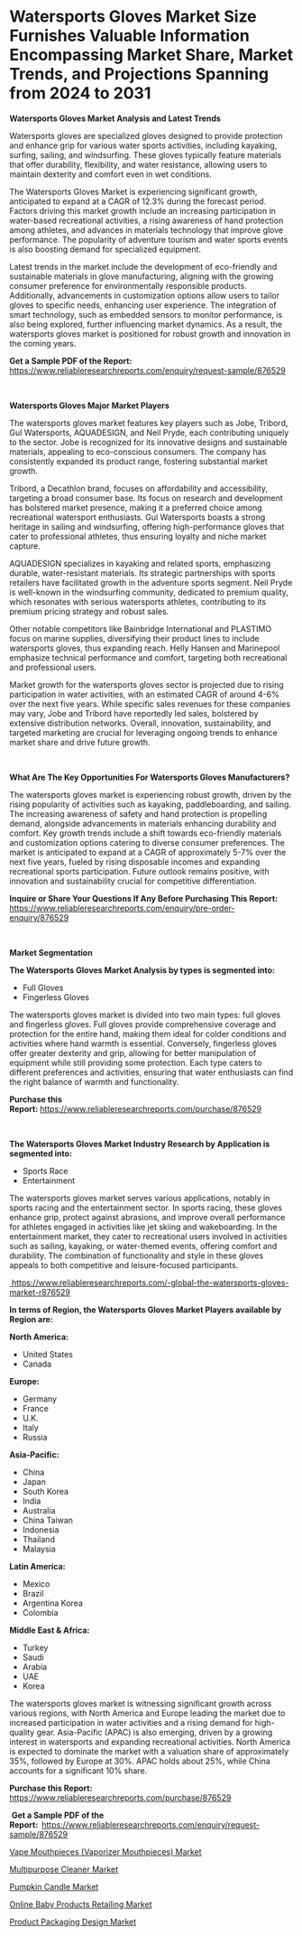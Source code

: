 <p><h1>Watersports Gloves Market Size Furnishes Valuable Information Encompassing Market Share, Market Trends, and Projections Spanning from 2024 to 2031</h1></p><p><strong>Watersports Gloves Market Analysis and Latest Trends</strong></p>
<p><p>Watersports gloves are specialized gloves designed to provide protection and enhance grip for various water sports activities, including kayaking, surfing, sailing, and windsurfing. These gloves typically feature materials that offer durability, flexibility, and water resistance, allowing users to maintain dexterity and comfort even in wet conditions.</p><p>The Watersports Gloves Market is experiencing significant growth, anticipated to expand at a CAGR of 12.3% during the forecast period. Factors driving this market growth include an increasing participation in water-based recreational activities, a rising awareness of hand protection among athletes, and advances in materials technology that improve glove performance. The popularity of adventure tourism and water sports events is also boosting demand for specialized equipment.</p><p>Latest trends in the market include the development of eco-friendly and sustainable materials in glove manufacturing, aligning with the growing consumer preference for environmentally responsible products. Additionally, advancements in customization options allow users to tailor gloves to specific needs, enhancing user experience. The integration of smart technology, such as embedded sensors to monitor performance, is also being explored, further influencing market dynamics. As a result, the watersports gloves market is positioned for robust growth and innovation in the coming years.</p></p>
<p><strong>Get a Sample PDF of the Report:&nbsp;</strong> <a href="https://www.reliableresearchreports.com/enquiry/request-sample/876529?utm_campaign=32&utm_medium=2&utm_source=Github&utm_content=ia&utm_term=03122024&utm_id=watersports-gloves">https://www.reliableresearchreports.com/enquiry/request-sample/876529</a></p>
<p>&nbsp;</p>
<p><strong>Watersports Gloves Major Market Players</strong></p>
<p><p>The watersports gloves market features key players such as Jobe, Tribord, Gul Watersports, AQUADESIGN, and Neil Pryde, each contributing uniquely to the sector. Jobe is recognized for its innovative designs and sustainable materials, appealing to eco-conscious consumers. The company has consistently expanded its product range, fostering substantial market growth.</p><p>Tribord, a Decathlon brand, focuses on affordability and accessibility, targeting a broad consumer base. Its focus on research and development has bolstered market presence, making it a preferred choice among recreational watersport enthusiasts. Gul Watersports boasts a strong heritage in sailing and windsurfing, offering high-performance gloves that cater to professional athletes, thus ensuring loyalty and niche market capture.</p><p>AQUADESIGN specializes in kayaking and related sports, emphasizing durable, water-resistant materials. Its strategic partnerships with sports retailers have facilitated growth in the adventure sports segment. Neil Pryde is well-known in the windsurfing community, dedicated to premium quality, which resonates with serious watersports athletes, contributing to its premium pricing strategy and robust sales.</p><p>Other notable competitors like Bainbridge International and PLASTIMO focus on marine supplies, diversifying their product lines to include watersports gloves, thus expanding reach. Helly Hansen and Marinepool emphasize technical performance and comfort, targeting both recreational and professional users.</p><p>Market growth for the watersports gloves sector is projected due to rising participation in water activities, with an estimated CAGR of around 4-6% over the next five years. While specific sales revenues for these companies may vary, Jobe and Tribord have reportedly led sales, bolstered by extensive distribution networks. Overall, innovation, sustainability, and targeted marketing are crucial for leveraging ongoing trends to enhance market share and drive future growth.</p></p>
<p>&nbsp;</p>
<p><strong>What Are The Key Opportunities For Watersports Gloves Manufacturers?</strong></p>
<p><p>The watersports gloves market is experiencing robust growth, driven by the rising popularity of activities such as kayaking, paddleboarding, and sailing. The increasing awareness of safety and hand protection is propelling demand, alongside advancements in materials enhancing durability and comfort. Key growth trends include a shift towards eco-friendly materials and customization options catering to diverse consumer preferences. The market is anticipated to expand at a CAGR of approximately 5-7% over the next five years, fueled by rising disposable incomes and expanding recreational sports participation. Future outlook remains positive, with innovation and sustainability crucial for competitive differentiation.</p></p>
<p><strong>Inquire or Share Your Questions If Any Before Purchasing This Report:</strong> <a href="https://www.reliableresearchreports.com/enquiry/pre-order-enquiry/876529?utm_campaign=32&utm_medium=2&utm_source=Github&utm_content=ia&utm_term=03122024&utm_id=watersports-gloves">https://www.reliableresearchreports.com/enquiry/pre-order-enquiry/876529</a></p>
<p>&nbsp;</p>
<p><strong>Market Segmentation</strong></p>
<p><strong>The Watersports Gloves Market Analysis by types is segmented into:</strong></p>
<p><ul><li>Full Gloves</li><li>Fingerless Gloves</li></ul></p>
<p><p>The watersports gloves market is divided into two main types: full gloves and fingerless gloves. Full gloves provide comprehensive coverage and protection for the entire hand, making them ideal for colder conditions and activities where hand warmth is essential. Conversely, fingerless gloves offer greater dexterity and grip, allowing for better manipulation of equipment while still providing some protection. Each type caters to different preferences and activities, ensuring that water enthusiasts can find the right balance of warmth and functionality.</p></p>
<p><strong>Purchase this Report:&nbsp;</strong><a href="https://www.reliableresearchreports.com/purchase/876529?utm_campaign=32&utm_medium=2&utm_source=Github&utm_content=ia&utm_term=03122024&utm_id=watersports-gloves">https://www.reliableresearchreports.com/purchase/876529</a></p>
<p>&nbsp;</p>
<p><strong>The Watersports Gloves Market Industry Research by Application is segmented into:</strong></p>
<p><ul><li>Sports Race</li><li>Entertainment</li></ul></p>
<p><p>The watersports gloves market serves various applications, notably in sports racing and the entertainment sector. In sports racing, these gloves enhance grip, protect against abrasions, and improve overall performance for athletes engaged in activities like jet skiing and wakeboarding. In the entertainment market, they cater to recreational users involved in activities such as sailing, kayaking, or water-themed events, offering comfort and durability. The combination of functionality and style in these gloves appeals to both competitive and leisure-focused participants.</p></p>
<p><a href="https://www.reliableresearchreports.com/-global-the-watersports-gloves-market-r876529?utm_campaign=32&utm_medium=2&utm_source=Github&utm_content=ia&utm_term=03122024&utm_id=watersports-gloves">&nbsp;https://www.reliableresearchreports.com/-global-the-watersports-gloves-market-r876529</a></p>
<p><strong>In terms of Region, the Watersports Gloves Market Players available by Region are:</strong></p>
<p>
    <p> <strong> North America: </strong>
        <ul>
            <li>United States</li>
            <li>Canada</li>
        </ul>
        </p> 
    <p> <strong> Europe: </strong>
        <ul>
            <li>Germany</li>
            <li>France</li>
            <li>U.K.</li>
            <li>Italy</li>
            <li>Russia</li>
        </ul>
        </p> 
    <p> <strong> Asia-Pacific: </strong>
        <ul>
            <li>China</li>
            <li>Japan</li>
            <li>South Korea</li>
            <li>India</li>
            <li>Australia</li>
            <li>China Taiwan</li>
            <li>Indonesia</li>
            <li>Thailand</li>
            <li>Malaysia</li>
        </ul>
        </p> 
    <p> <strong> Latin America: </strong>
        <ul>
            <li>Mexico</li>
            <li>Brazil</li>
            <li>Argentina Korea</li>
            <li>Colombia</li>
        </ul>
        </p> 
    <p> <strong> Middle East & Africa: </strong>
        <ul>
            <li>Turkey</li>
            <li>Saudi</li>
            <li>Arabia</li>
            <li>UAE</li>
            <li>Korea</li>
        </ul>
    </p>
    </p>
<p><p>The watersports gloves market is witnessing significant growth across various regions, with North America and Europe leading the market due to increased participation in water activities and a rising demand for high-quality gear. Asia-Pacific (APAC) is also emerging, driven by a growing interest in watersports and expanding recreational activities. North America is expected to dominate the market with a valuation share of approximately 35%, followed by Europe at 30%. APAC holds about 25%, while China accounts for a significant 10% share.</p></p>
<p><strong>Purchase this Report: </strong><a href="https://www.reliableresearchreports.com/purchase/876529?utm_campaign=32&utm_medium=2&utm_source=Github&utm_content=ia&utm_term=03122024&utm_id=watersports-gloves">https://www.reliableresearchreports.com/purchase/876529</a></p>
<p>&nbsp;<strong>Get a Sample PDF of the Report:&nbsp;&nbsp;</strong><a href="https://www.reliableresearchreports.com/enquiry/request-sample/876529?utm_campaign=32&utm_medium=2&utm_source=Github&utm_content=ia&utm_term=03122024&utm_id=watersports-gloves">https://www.reliableresearchreports.com/enquiry/request-sample/876529</a></p>
<p><strong></strong></p>
<p><p><a href="https://github.com/ashepherd82/Market-Research-Report-List-6/blob/main/vape-mouthpieces-vaporizer-mouthpieces-market.md?utm_campaign=32&utm_medium=2&utm_source=Github&utm_content=ia&utm_term=03122024&utm_id=watersports-gloves">Vape Mouthpieces (Vaporizer Mouthpieces) Market</a></p><p><a href="https://www.linkedin.com/pulse/future-multipurpose-cleaner-market-global-forecast-trends-xdeee?utm_campaign=32&utm_medium=2&utm_source=Github&utm_content=ia&utm_term=03122024&utm_id=watersports-gloves">Multipurpose Cleaner Market</a></p><p><a href="https://www.linkedin.com/pulse/pumpkin-candle-market-size-share-growth-analysis-type-application-ji9lc?utm_campaign=32&utm_medium=2&utm_source=Github&utm_content=ia&utm_term=03122024&utm_id=watersports-gloves">Pumpkin Candle Market</a></p><p><a href="https://issuu.com/reportprime-2/docs/online-baby-products-retailing-market-size-2030.pp?utm_campaign=32&utm_medium=2&utm_source=Github&utm_content=ia&utm_term=03122024&utm_id=watersports-gloves">Online Baby Products Retailing Market</a></p><p><a href="https://issuu.com/reportprime-2/docs/product-packaging-design-market-size-2030.pptx?utm_campaign=32&utm_medium=2&utm_source=Github&utm_content=ia&utm_term=03122024&utm_id=watersports-gloves">Product Packaging Design Market</a></p></p>
